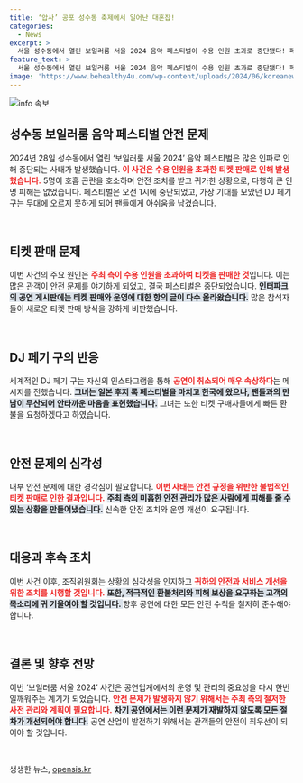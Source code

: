 ```yaml
---
title: ‘압사’ 공포 성수동 축제에서 일어난 대혼잡!
categories:
  - News
excerpt: >
  서울 성수동에서 열린 보일러룸 서울 2024 음악 페스티벌이 수용 인원 초과로 중단됐다! 페기 구의 공연이 무산되며 호흡 곤란으로 5명이 치료받았고, 관객들의 환불 요구가 이어지고 있다.
feature_text: >
  서울 성수동에서 열린 보일러룸 서울 2024 음악 페스티벌이 수용 인원 초과로 중단됐다! 페기 구의 공연이 무산되며 호흡 곤란으로 5명이 치료받았고, 관객들의 환불 요구가 이어지고 있다.
image: 'https://www.behealthy4u.com/wp-content/uploads/2024/06/koreanews.jpg'
---
```


<p><img src="https://www.behealthy4u.com/wp-content/uploads/2024/06/koreanews.jpg" alt="info 속보" /></p>

<h2 data-ke-size="size26">성수동 보일러룸 음악 페스티벌 안전 문제</h2>

<p data-ke-size="size16">2024년 28일 성수동에서 열린 ‘보일러룸 서울 2024’ 음악 페스티벌은 많은 인파로 인해 중단되는 사태가 발생했습니다. <b><span style="color: #ee2323;">이 사건은 수용 인원을 초과한 티켓 판매로 인해 발생했습니다.</span></b> 5명이 호흡 곤란을 호소하며 안전 조치를 받고 귀가한 상황으로, 다행히 큰 인명 피해는 없었습니다. 페스티벌은 오전 1시에 중단되었고, 가장 기대를 모았던 DJ 페기 구는 무대에 오르지 못하게 되어 팬들에게 아쉬움을 남겼습니다.</p>

<p data-ke-size="size16">&nbsp;</p>

<h2 data-ke-size="size26">티켓 판매 문제</h2>

<p data-ke-size="size16">이번 사건의 주요 원인은 <b><span style="color: #ee2323;">주최 측이 수용 인원을 초과하여 티켓을 판매한 것</span></b>입니다. 이는 많은 관객이 안전 문제를 야기하게 되었고, 결국 페스티벌은 중단되었습니다. <b><span style="background-color: #21538527;">인터파크의 공연 게시판에는 티켓 판매와 운영에 대한 항의 글이 다수 올라왔습니다.</span></b> 많은 참석자들이 새로운 티켓 판매 방식을 강하게 비판했습니다.</p>

<p data-ke-size="size16">&nbsp;</p>

<h2 data-ke-size="size26">DJ 페기 구의 반응</h2>

<p data-ke-size="size16">세계적인 DJ 페기 구는 자신의 인스타그램을 통해 <b><span style="color: #ee2323;">공연이 취소되어 매우 속상하다</span></b>는 메시지를 전했습니다. <b><span style="background-color: #21538527;">그녀는 일본 후지 록 페스티벌을 마치고 한국에 왔으나, 팬들과의 만남이 무산되어 안타까운 마음을 표현했습니다.</span></b> 그녀는 또한 티켓 구매자들에게 빠른 환불을 요청하겠다고 하였습니다.</p>

<p data-ke-size="size16">&nbsp;</p>

<h2 data-ke-size="size26">안전 문제의 심각성</h2>

<p data-ke-size="size16">내부 안전 문제에 대한 경각심이 필요합니다. <b><span style="color: #ee2323;">이번 사태는 안전 규정을 위반한 불법적인 티켓 판매로 인한 결과입니다.</span></b> <b><span style="background-color: #21538527;">주최 측의 미흡한 안전 관리가 많은 사람에게 피해를 줄 수 있는 상황을 만들어냈습니다.</span></b> 신속한 안전 조치와 운영 개선이 요구됩니다.</p>

<p data-ke-size="size16">&nbsp;</p>

<h2 data-ke-size="size26">대응과 후속 조치</h2>

<p data-ke-size="size16">이번 사건 이후, 조직위원회는 상황의 심각성을 인지하고 <b><span style="color: #ee2323;">귀하의 안전과 서비스 개선을 위한 조치를 시행할 것입니다.</span></b> <b><span style="background-color: #21538527;">또한, 적극적인 환불처리와 피해 보상을 요구하는 고객의 목소리에 귀 기울여야 할 것입니다. </span></b> 향후 공연에 대한 모든 안전 수칙을 철저히 준수해야 합니다.</p>

<p data-ke-size="size16">&nbsp;</p>

<h2 data-ke-size="size26">결론 및 향후 전망</h2>

<p data-ke-size="size16">이번 ‘보일러룸 서울 2024’ 사건은 공연업계에서의 운영 및 관리의 중요성을 다시 한번 일깨워주는 계기가 되었습니다. <b><span style="color: #ee2323;">안전 문제가 발생하지 않기 위해서는 주최 측의 철저한 사전 관리와 계획이 필요합니다.</span></b> <b><span style="background-color: #21538527;">차기 공연에서는 이런 문제가 재발하지 않도록 모든 절차가 개선되어야 합니다.</span></b> 공연 산업이 발전하기 위해서는 관객들의 안전이 최우선이 되어야 할 것입니다.</p> 

<p data-ke-size="size16">&nbsp;</p>
생생한 뉴스, <a href="https://opensis.kr" rel="dofollow">opensis.kr</a>


